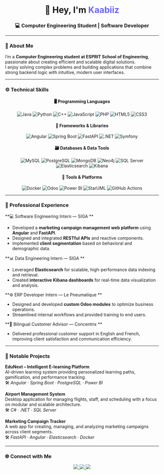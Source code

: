 <!-- Header -->
<h1 align="center">👋 Hey, I'm <span style="color:#6C63FF;">Kaabiiz</span></h1>
<h3 align="center">💻 Computer Engineering Student | Software Developer</h3>

---

### 🧠 About Me
I’m a **Computer Engineering student at ESPRIT School of Engineering**, passionate about creating efficient and scalable digital solutions.  
I enjoy solving complex problems and building applications that combine strong backend logic with intuitive, modern user interfaces.  

---

### ⚙️ Technical Skills

<div align="center">

#### 🖥️ **Programming Languages**
![Java](https://img.shields.io/badge/Java-ED8B00?style=for-the-badge&logo=openjdk&logoColor=white)
![Python](https://img.shields.io/badge/Python-3776AB?style=for-the-badge&logo=python&logoColor=white)
![C++](https://img.shields.io/badge/C++-00599C?style=for-the-badge&logo=cplusplus&logoColor=white)
![JavaScript](https://img.shields.io/badge/JavaScript-F7DF1E?style=for-the-badge&logo=javascript&logoColor=black)
![PHP](https://img.shields.io/badge/PHP-777BB4?style=for-the-badge&logo=php&logoColor=white)
![HTML5](https://img.shields.io/badge/HTML5-E34F26?style=for-the-badge&logo=html5&logoColor=white)
![CSS3](https://img.shields.io/badge/CSS3-1572B6?style=for-the-badge&logo=css3&logoColor=white)

#### 🧩 **Frameworks & Libraries**
![Angular](https://img.shields.io/badge/Angular-DD0031?style=for-the-badge&logo=angular&logoColor=white)
![Spring Boot](https://img.shields.io/badge/Spring%20Boot-6DB33F?style=for-the-badge&logo=springboot&logoColor=white)
![FastAPI](https://img.shields.io/badge/FastAPI-009688?style=for-the-badge&logo=fastapi&logoColor=white)
![.NET](https://img.shields.io/badge/.NET-512BD4?style=for-the-badge&logo=dotnet&logoColor=white)
![Symfony](https://img.shields.io/badge/Symfony-000000?style=for-the-badge&logo=symfony&logoColor=white)

#### 🗃️ **Databases & Data Tools**
![MySQL](https://img.shields.io/badge/MySQL-005C84?style=for-the-badge&logo=mysql&logoColor=white)
![PostgreSQL](https://img.shields.io/badge/PostgreSQL-4169E1?style=for-the-badge&logo=postgresql&logoColor=white)
![MongoDB](https://img.shields.io/badge/MongoDB-47A248?style=for-the-badge&logo=mongodb&logoColor=white)
![Neo4j](https://img.shields.io/badge/Neo4j-018BFF?style=for-the-badge&logo=neo4j&logoColor=white)
![SQL Server](https://img.shields.io/badge/SQL%20Server-CC2927?style=for-the-badge&logo=microsoftsqlserver&logoColor=white)
![Elasticsearch](https://img.shields.io/badge/Elasticsearch-005571?style=for-the-badge&logo=elasticsearch&logoColor=white)
![Kibana](https://img.shields.io/badge/Kibana-005571?style=for-the-badge&logo=kibana&logoColor=white)

#### 🧰 **Tools & Platforms**
![Docker](https://img.shields.io/badge/Docker-2496ED?style=for-the-badge&logo=docker&logoColor=white)
![Odoo](https://img.shields.io/badge/Odoo-714B67?style=for-the-badge&logo=odoo&logoColor=white)
![Power BI](https://img.shields.io/badge/Power%20BI-F2C811?style=for-the-badge&logo=powerbi&logoColor=black)
![StarUML](https://img.shields.io/badge/StarUML-1A1A1A?style=for-the-badge&logoColor=white)
![GitHub Actions](https://img.shields.io/badge/GitHub%20Actions-2088FF?style=for-the-badge&logo=githubactions&logoColor=white)

</div>

---

### 💼 Professional Experience

**💻 Software Engineering Intern — SIGA **  
- Developed a **marketing campaign management web platform** using **Angular** and **FastAPI**.  
- Designed and integrated **RESTful APIs** and reactive components.  
- Implemented **client segmentation** based on behavioral and demographic data.  

**📊 Data Engineering Intern — SIGA **  
- Leveraged **Elasticsearch** for scalable, high-performance data indexing and retrieval.  
- Created **interactive Kibana dashboards** for real-time data visualization and analysis.  

**⚙️ ERP Developer Intern — Le Pneumatique **  
- Designed and developed **custom Odoo modules** to optimize business operations.  
- Streamlined internal workflows and provided training to end users.  

**💬 Bilingual Customer Advisor — Concentrix **  
- Delivered professional customer support in English and French, improving client satisfaction and communication efficiency.  

---

### 🚀 Notable Projects

**EduNext – Intelligent E-learning Platform**  
AI-driven learning system providing personalized learning paths, gamification, and performance tracking.  
🛠️ *Angular · Spring Boot · PostgreSQL · Power BI*

**Airport Management System**  
Desktop application for managing flights, staff, and scheduling with a focus on modular and scalable architecture.  
🛠️ *C# · .NET · SQL Server*

**Marketing Campaign Tracker**  
A web app for creating, managing, and analyzing marketing campaigns across client segments.  
🛠️ *FastAPI · Angular · Elasticsearch · Docker*

---

### 🌐 Connect with Me
<p align="center">
  <a href="https://www.linkedin.com/in/ahmed-kaabi-5815b3240/" target="_blank">
    <img src="https://img.shields.io/badge/LinkedIn-0077B5.svg?style=for-the-badge&logo=linkedin&logoColor=white" />
  </a>
  <a href="mailto:kaabi.ahmed@outlook.com">
    <img src="https://img.shields.io/badge/Email-D14836?style=for-the-badge&logo=gmail&logoColor=white" />
  </a>
  <a href="https://github.com/Kaabiz" target="_blank">
    <img src="https://img.shields.io/badge/GitHub-171515?style=for-the-badge&logo=github&logoColor=white" />
  </a>
</p>

